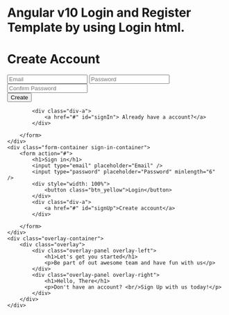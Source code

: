 # Angular v10 Login and Register Template by using Login html.

  
   
<div class="container" id="container">
	<div class="form-container sign-up-container">
		<form action="#">
			<h1>Create Account</h1>   
			<input type="email" placeholder="Email" />
			<input type="password" id="password" placeholder="Password" minlength="6"/>
			<input type="password" id="confirm_password" placeholder="Confirm Password" minlength="6"/>
			<div style="width: 100%;">
				<button  class="btn_black">Create</button>
			</div>
			
			<div class="div-a">
				<a href="#" id="signIn"> Already have a account?</a>	
			</div>
			
		</form>
	</div>
	<div class="form-container sign-in-container">
		<form action="#">
			<h1>Sign in</h1> 
			<input type="email" placeholder="Email" />
			<input type="password" placeholder="Password" minlength="6"  />
			<div style="width: 100%">
				<button class="btn_yellow">Login</button>
			</div>
			<div class="div-a">
				<a href="#" id="signUp">Create account</a>
			</div>
			
		</form>
	</div>
	<div class="overlay-container">
		<div class="overlay">
			<div class="overlay-panel overlay-left">
				<h1>Let's get you started</h1>
				<p>Be part of out awesome team and have fun with us</p> 
			</div>
			<div class="overlay-panel overlay-right">
				<h1>Hello, There</h1>
				<p>Don't have an account? <br/>Sign Up with us today!</p> 
			</div>
		</div>
	</div>
</div>   